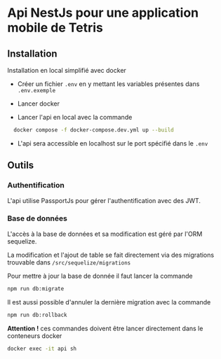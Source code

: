 # Api NestJs pour une application mobile de Tetris

## Installation 

Installation en local simplifié avec docker 

- Créer un fichier ``.env`` en y mettant les variables présentes dans ``.env.exemple``

- Lancer docker 

- Lancer l'api en local avec la commande 
```sh
  docker compose -f docker-compose.dev.yml up --build
```

- L'api sera accessible en localhost sur le port spécifié dans le ``.env``


## Outils

### Authentification

L'api utilise PassportJs pour gérer l'authentification avec des JWT. 

### Base de données

L'accès à la base de données et sa modification est géré par l'ORM sequelize. 

La modification et l'ajout de table se fait directement via des migrations trouvable dans ``/src/sequelize/migrations``

Pour mettre à jour la base de donnée il faut lancer la commande
```sh
npm run db:migrate
```

Il est aussi possible d'annuler la dernière migration avec la commande
```sh
npm run db:rollback
```

**Attention !** ces commandes doivent être lancer directement dans le conteneurs docker

```sh
docker exec -it api sh
```